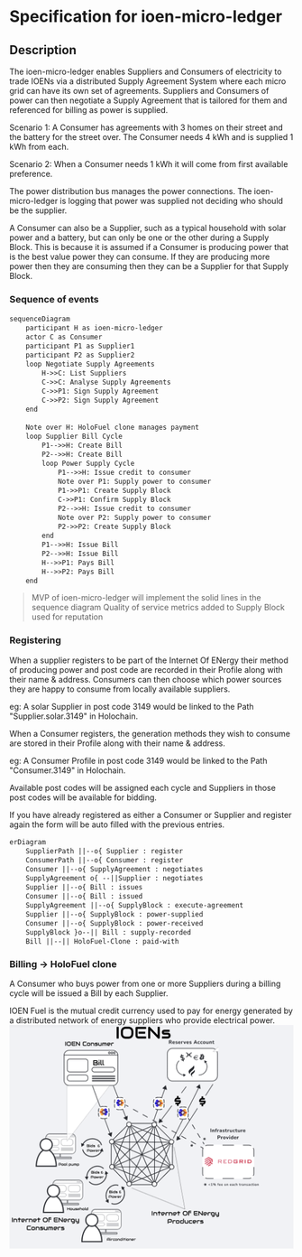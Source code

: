 # Specification for ioen-micro-ledger

## Description

The ioen-micro-ledger enables Suppliers and Consumers of electricity to trade IOENs via a distributed Supply Agreement System where each micro grid can have its own set of agreements. Suppliers and Consumers of power can then negotiate a Supply Agreement that is tailored for them and referenced for billing as power is supplied.

Scenario 1: A Consumer has agreements with 3 homes on their street and the battery for the street over. The Consumer needs 4 kWh and is supplied 1 kWh from each.

Scenario 2: When a Consumer needs 1 kWh it will come from first available preference.

The power distribution bus manages the power connections. The ioen-micro-ledger is logging that power was supplied not deciding who should be the supplier.

A Consumer can also be a Supplier, such as a typical household with solar power and a battery, but can only be one or the other during a Supply Block. This is because it is assumed if a Consumer is producing power that is the best value power they can consume. If they are producing more power then they are consuming then they can be a Supplier for that Supply Block.

### Sequence of events

```mermaid
sequenceDiagram
    participant H as ioen-micro-ledger
    actor C as Consumer
    participant P1 as Supplier1
    participant P2 as Supplier2
    loop Negotiate Supply Agreements
        H->>C: List Suppliers
        C->>C: Analyse Supply Agreements
        C->>P1: Sign Supply Agreement
        C->>P2: Sign Supply Agreement
    end 

    Note over H: HoloFuel clone manages payment
    loop Supplier Bill Cycle
        P1-->>H: Create Bill
        P2-->>H: Create Bill
        loop Power Supply Cycle
            P1-->>H: Issue credit to consumer 
            Note over P1: Supply power to consumer
            P1->>P1: Create Supply Block
            C->>P1: Confirm Supply Block
            P2-->>H: Issue credit to consumer 
            Note over P2: Supply power to consumer
            P2->>P2: Create Supply Block
        end
        P1-->>H: Issue Bill
        P2-->>H: Issue Bill
        H-->>P1: Pays Bill
        H-->>P2: Pays Bill
    end
```

> MVP of ioen-micro-ledger will implement the solid lines in the sequence diagram
> Quality of service metrics added to Supply Block used for reputation

### Registering

When a supplier registers to be part of the Internet Of ENergy their method of producing power and post code are recorded in their Profile along with their name & address. Consumers can then choose which power sources they are happy to consume from locally available suppliers.

eg: A solar Supplier in post code 3149 would be linked to the Path "Supplier.solar.3149" in Holochain.

When a Consumer registers, the generation methods they wish to consume are stored in their Profile along with their name & address.

eg: A Consumer Profile in post code 3149 would be linked to the Path "Consumer.3149" in Holochain.

Available post codes will be assigned each cycle and Suppliers in those post codes will be available for bidding.

If you have already registered as either a Consumer or Supplier and register again the form will be auto filled with the previous entries.

```mermaid
erDiagram
    SupplierPath ||--o{ Supplier : register
    ConsumerPath ||--o{ Consumer : register
    Consumer ||--o{ SupplyAgreement : negotiates
    SupplyAgreement o{ --||Supplier : negotiates
    Supplier ||--o{ Bill : issues
    Consumer ||--o{ Bill : issued
    SupplyAgreement ||--o{ SupplyBlock : execute-agreement
    Supplier ||--o{ SupplyBlock : power-supplied
    Consumer ||--o{ SupplyBlock : power-received
    SupplyBlock }o--|| Bill : supply-recorded
    Bill ||--|| HoloFuel-Clone : paid-with
```

### Billing -> HoloFuel clone

A Consumer who buys power from one or more Suppliers during a billing cycle will be issued a Bill by each Supplier.

IOEN Fuel is the mutual credit currency used to pay for energy generated by a distributed network of energy suppliers who provide electrical power.
![IOENs diagram](./IOENs.png)
